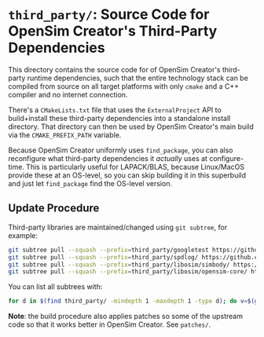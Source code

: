 # `third_party/`: Source Code for OpenSim Creator's Third-Party Dependencies

This directory contains the source code for of OpenSim Creator's third-party runtime
dependencies, such that the entire technology stack can be compiled from source on
all target platforms with only `cmake` and a C++ compiler and no internet connection.

There's a `CMakeLists.txt` file that uses the `ExternalProject` API to build+install
these third-party dependencies into a standalone install directory. That directory
can then be used by OpenSim Creator's main build via the `CMAKE_PREFIX_PATH` variable.

Because OpenSim Creator uniformly uses `find_package`, you can also reconfigure what
third-party dependencies it *actually* uses at configure-time. This is particularly
useful for LAPACK/BLAS, because Linux/MacOS provide these at an OS-level, so you can
skip building it in this superbuild and just let `find_package` find the OS-level
version.


## Update Procedure

Third-party libraries are maintained/changed using `git subtree`, for example:

```bash
git subtree pull --squash --prefix=third_party/googletest https://github.com/google/googletest v1.17.0
git subtree pull --squash --prefix=third_party/spdlog/ https://github.com/gabime/spdlog.git v1.15.3
git subtree pull --squash --prefix=third_party/libosim/simbody/ https://github.com/simbody/simbody.git 77bf63c030e4c30112952602abe120afedbdb1e6
git subtree pull --squash --prefix=third_party/libosim/opensim-core/ https://github.com/opensim-org/opensim-core 2f3d0e13c7beeb5c75dc701afb5b3cd8626864de
```

You can list all subtrees with:

```bash
for d in $(find third_party/ -mindepth 1 -maxdepth 1 -type d); do v=$(git log --grep "git-subtree-dir: $d" -1 --pretty=format:"%b" | grep git-subtree-split); if [ -n "$v" ]; then echo "$d $v"; fi; done
```

**Note**: the build procedure also applies patches so some of the upstream code so
that it works better in OpenSim Creator. See `patches/`.
